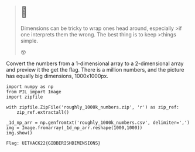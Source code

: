 >#  :milky_way:
>Dimensions can be tricky to wrap ones head around, especially >if one interprets them the wrong. The best thing is to keep >things simple. 
>
>:dizzy_face:


Convert the numbers from a 1-dimensional array to a 2-dimensional array and preview it the get the flag. There is a million numbers, and the picture has equally big dimensions, 1000x1000px. 




```
import numpy as np
from PIL import Image
import zipfile

with zipfile.ZipFile('roughly_1000k_numbers.zip', 'r') as zip_ref:
    zip_ref.extractall()
   
_1d_np_arr = np.genfromtxt('roughly_1000k_numbers.csv', delimiter=',')
img = Image.fromarray(_1d_np_arr.reshape(1000,1000))
img.show()
```
```
Flag: UITHACK22{GIBBERISHDIMENSIONS}
```


    
